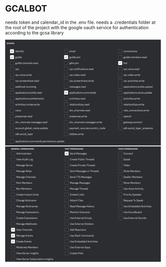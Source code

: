 # GCALBOT

needs token and calendar_id in the .env file. needs a .credentials folder at the root of the project with the google oauth service for authentication according to the gcsa library

![alt text](image.png)
![alt text](image-1.png)